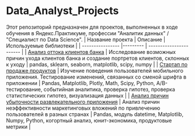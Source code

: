 # Data_Analyst_Projects
Этот репозиторий предназначен для проектов, выполненных в ходе обучения в Яндекс.Практикуме, профессии "Аналитик данных" / "Специалист по Data Science".
| Название проекта | Описание | Используемые библиотеки |
| ---------------- |--------- | ----------------------- |
| [Анализ оттока клиентов банка](https://github.com/IrinaYurgova/Data_Analyst_projects/tree/main/Анализ%20оттока%20клиентов%20банка) | Исследование возможных причин ухода клиентов банка и создание портретов клиентов, склонных к уходу | pandas, sklearn, seaborn, matplotlib, scipy, numpy |
| [Стартап по продаже продуктов](https://github.com/IrinaYurgova/Data_Analyst_projects/tree/main/Стартап%20по%20продаже%20продуктов%20питания) | Изучение поведения пользователей мобильного приложения. Тестирование изменений, связанных со сменой шрифта в приложении | Pandas, Matplotlib, Plotly, Math, Scipy, Python, А/В-тестирование, событийная аналитика, проверка гипотез, проверка статистических гипотез, визуализация данных |
| [Анализ причин убыточности развлекательного приложения](https://github.com/IrinaYurgova/Data_Analyst_projects/tree/main/Анализ%20причин%20убыточности%20развлекательного%20приложения) | Анализ причин неэффективности маркетинговых вложений по привлечению пользователей в разных странах | Pandas, модуль datetime, Matplotlib, Numpy, Python, когортный анализ, юнит-экономика, продуктовые метрики |